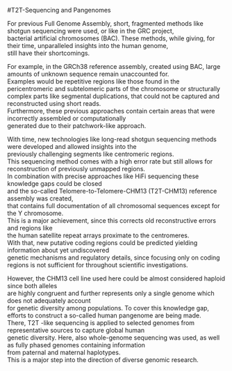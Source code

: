 
#T2T-Sequencing and Pangenomes

For previous Full Genome Assembly, short, fragmented methods like shotgun sequencing were used, or like in the GRC project, </br>
bacterial artificial chromosomes (BAC). These methods, while giving, for their time, unparalleled insights into the human genome, <br>
still have their shortcomings.<br>

For example, in the GRCh38 reference assembly, created using BAC, large amounts of unknown sequence remain unaccounted for. <br>
Examples would be repetitive regions like those found in the pericentromeric and subtelomeric parts of the chromosome or structurally <br>
complex parts like segmental duplications, that could not be captured and reconstructed using short reads.<br>
Furthermore, these previous approaches contain certain areas that were incorrectly assembled or computationally <br>
generated due to their patchwork-like approach. <br>

With time, new technologies like long-read shotgun sequencing methods were developed and allowed insights into the <br>
previously challenging segments like centromeric regions. <br>
This sequencing method comes with a high error rate but still allows for reconstruction of previously unmapped regions. <br>
In combination with precise approaches like HiFi sequencing these knowledge gaps could be closed  <br>
and the so-called Telomere-to-Telomere-CHM13 (T2T-CHM13) reference assembly was created, <br>
that contains full documentation of all chromosomal sequences except for the Y chromosome. <br>
This is a major achievement, since this corrects old reconstructive errors and regions like <br>
the human satellite repeat arrays proximate to the centromeres. <br>
With that, new putative coding regions could be predicted yielding information about yet undiscovered <br>
genetic mechanisms and regulatory details, since focusing only on coding regions is not sufficient for throughout scientific investigations. <br>

However, the CHM13 cell line used here could be almost considered haploid since both alleles <br>
are highly congruent and further represents only a single genome which does not adequately account <br>
for genetic diversity among populations. To cover this knowledge gap, efforts to construct a so-called human pangenome are being made. <br>
There, T2T -like sequencing is applied to selected genomes from representative sources to capture global human <br>
genetic diversity. Here, also whole-genome sequencing was used, as well as fully phased genomes containing information <br>
from paternal and maternal haplotypes. <br>
This is a major step into the direction of diverse genomic research.
